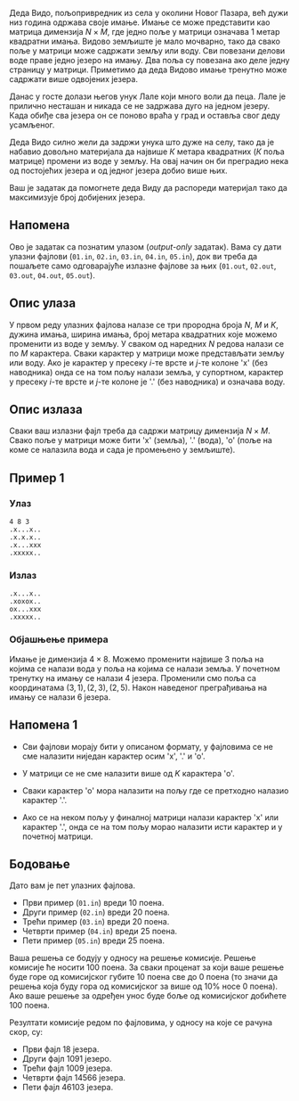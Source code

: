 ﻿Деда Видо, пољопривредник из села у околини Новог Пазара, већ дужи низ година одржава своје имање. Имање се може представити као матрица димензија $N \times M$, где једно поље у матрици означава $1$ метар квадратни имања. Видово земљиште је мало мочварно, тако да свако поље у матрици може садржати земљу или воду. Сви повезани делови воде праве једно језеро на имању. Два поља су повезана ако деле једну страницу у матрици. Приметимо да деда Видово имање тренутно може садржати више одвојених језера.

Данас у госте долази његов унук Лале који много воли да пеца. Лале је прилично несташан и никада се не задржава дуго на једном језеру. Када обиђе сва језера он се поново враћа у град и оставља свог деду усамљеног. 

Деда Видо силно жели да задржи унука што дуже на селу, тако да је набавио довољно материјала да највише $К$ метара квадратних ($К$ поља матрице) промени из воде у земљу. На овај начин он би преградио нека од постојећих језера и од једног језера добио више њих.

Ваш је задатак да помогнете деда Виду да распореди материјал тако да максимизује број добијених језера.


## Напомена



Ово је задатак са познатим улазом (*output-only* задатак). Вама су дати улазни фајлови (`01.in`, `02.in`, `03.in`, `04.in`, `05.in`), док ви треба да пошаљете само одговарајуће излазне фајлове за њих (`01.out`, `02.out`, `03.out`, `04.out`,  `05.out`).



## Опис улаза

У првом реду улазних фајлова налазе се три прородна броја  $N$, $M$ и $K$, дужина имања, ширина имања, број метара квадратних које можемо променити из воде у земљу.
У сваком од наредних $N$ редова налази се по $M$ карактера. Сваки карактер у матрици може представљати земљу или воду. Ако је карактер у пресеку $i$-те врсте и $j$-те колоне 'x' (без наводника) онда се на том пољу налази земља, у супортном, карактер у пресеку $i$-те врсте и $j$-те колоне је '.' (без наводника) и означава воду.

## Опис излаза

Сваки ваш излазни фајл треба да садржи матрицу димензија $N \times M$. Свако поље у матрици може бити 'x' (земља), '.' (вода), 'o' (поље на коме се налазила вода и сада је промењено у земљиште).

## Пример 1



### Улаз

```
4 8 3
.x...x..
.x.x.x..
.x...xxx
.xxxxx..
```

### Излаз



```
.x...x..
.xoxox..
ox...xxx
.xxxxx..
```

### Објашњење примера

Имање је димензија  $4 \times 8$. Можемо променити највише $3$ поља на којима се налази вода у поља на којима се налази земља. У почетном тренутку на имању се налази $4$ језера. Променили смо поља са координатама $(3, 1), (2, 3), (2, 5)$. Након наведеног преграђивања на имању се налази $6$ језера.

## Напомена 1

- Сви фајлови морају бити у описаном формату, у фајловима се не сме налазити ниједан карактер осим 'x', '.' и 'o'.

- У матрици се не сме налазити више од $K$ карактера 'o'. 

- Сваки карактер 'o' мора налазити на пољу где се претходно налазио карактер '.'.

- Ако се на неком пољу у финалној матрици налази карактер 'x' или карактер '.', онда се на том пољу морао налазити исти карактер и у почетној матрици.

## Бодовање

Дато вам је пет улазних фајлова.

- Први пример (`01.in`) вреди $10$ поена.
- Други пример (`02.in`) вреди $20$ поена.
- Трећи пример (`03.in`) вреди $20$ поена. 
- Четврти пример (`04.in`) вреди $25$ поена.
- Пети пример (`05.in`) вреди $25$ поена.

Ваша решења се бодују у односу на решење комисије. Решење комисије ће носити $100$ поена. За сваки проценат за који ваше решење буде горе од комисијског губите $10$ поена све до $0$ поена (то значи да решења која буду гора од комисијског за више од $10$% носе $0$ поена). Ако ваше решење за одређен унос буде боље од комисијског добићете $100$ поена.

Резултати комисије редом по фајловима, у односу на које се рачуна скор, су:

- Први фајл $18$ језера.
- Други фајл $1091$ језеро.
- Трећи фајл $1009$ језера.
- Четврти фајл $14566$ језера.
- Пети фајл $46103$ језера.
